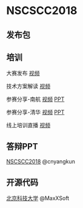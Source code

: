 # NSCSCC2018

## 发布包

## 培训

大赛发布 [视频](https://www.bilibili.com/video/BV1sZ4y1u7Fc?p=10)

技术方案解读 [视频](https://www.bilibili.com/video/BV1sZ4y1u7Fc?p=11) 

参赛分享-南航 [视频](https://www.bilibili.com/video/BV1sZ4y1u7Fc?p=12) [PPT](./PPT/第一届-指导老师经验分享-南航.pdf)

参赛分享-清华 [视频](https://www.bilibili.com/video/BV1sZ4y1u7Fc?p=13) [PPT](./PPT/第一届-参赛经验分享-清华.pdf)

线上培训直播 [视频](https://www.bilibili.com/video/BV1sZ4y1u7Fc?p=14) 

## 答辩PPT

[NSCSCC2018](https://github.com/cnyangkun/nscscc2018/tree/master/PPT) @cnyangkun


## 开源代码

[北京科技大学](https://github.com/MaxXSoft/Uranus)  @MaxXSoft
